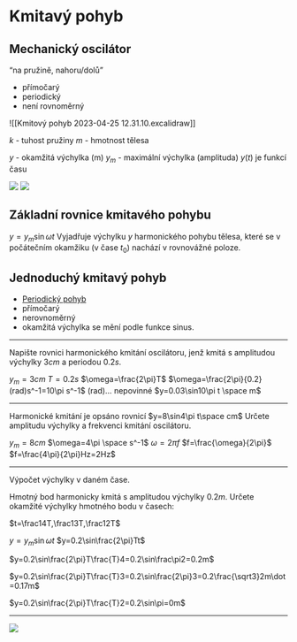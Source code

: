 # Kmitavý pohyb
## Mechanický oscilátor
“na pružině, nahoru/dolů” 
- přímočarý
- periodický
- není rovnoměrný

![[Kmitový pohyb 2023-04-25 12.31.10.excalidraw]]

$k$ - tuhost pružiny
$m$ - hmotnost tělesa

$y$ - okamžitá výchylka (m)
$y_m$ - maximální výchylka (amplituda)
$y(t)$ je funkcí času

![](Pasted%20image%2020230509115446.png)
![](Pasted%20image%2020230509115436.png)

## Základní rovnice kmitavého pohybu
$y=y_m\sin\omega t$
Vyjadřuje výchylku $y$ harmonického pohybu tělesa, které se v počátečním okamžiku (v čase $t_0$) nachází v rovnovážné poloze.

## Jednoduchý kmitavý pohyb
- [Periodický pohyb](Periodický%20pohyb.md) 
- přímočarý 
- nerovnoměrný
- okamžitá výchylka se mění podle funkce sinus.

---

Napište rovnici harmonického kmitání oscilátoru, jenž kmitá s amplitudou výchylky $3cm$ a periodou $0.2s$.

$y_m=3cm$
$T=0.2s$
$\omega=\frac{2\pi}T$
$\omega=\frac{2\pi}{0.2}(rad)s^-1=10\pi s^-1$
(rad)… nepovinné
$y=0.03\sin10\pi t \space m$

---

Harmonické kmitání je opsáno rovnicí
$y=8\sin4\pi t\space cm$
Určete amplitudu výchylky a frekvenci kmitání oscilátoru.

$y_m=8cm$
$\omega=4\pi \space s^-1$
$\omega=2\pi f$
$f=\frac{\omega}{2\pi}$
$f=\frac{4\pi}{2\pi}Hz=2Hz$

---

Výpočet výchylky v daném čase.

Hmotný bod harmonicky kmitá s amplitudou výchylky $0.2m$.
Určete okamžité výchylky hmotného bodu v časech:

$t=\frac14T,\frac13T,\frac12T$

$y=y_m\sin\omega t$
$y=0.2\sin\frac{2\pi}Tt$

$y=0.2\sin\frac{2\pi}T\frac{T}4=0.2\sin\frac\pi2=0.2m$

$y=0.2\sin\frac{2\pi}T\frac{T}3=0.2\sin\frac{2\pi}3=0.2\frac{\sqrt3}2m\dot=0.17m$

$y=0.2\sin\frac{2\pi}T\frac{T}2=0.2\sin\pi=0m$

---

![](Pasted%20image%2020230613121341.png)
